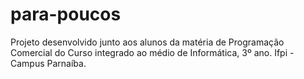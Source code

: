 # para-poucos
Projeto desenvolvido junto aos alunos da matéria de Programação Comercial do Curso integrado ao médio de Informática, 3º ano. Ifpi - Campus Parnaíba.
